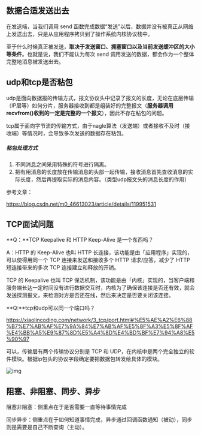 ## 数据合适发送出去

在发送端，当我们调用 send 函数完成数据“发送”以后，数据并没有被真正从网络上发送出去，只是从应用程序拷贝到了操作系统内核协议栈中。

至于什么时候真正被发送，**取决于发送窗口、拥塞窗口以及当前发送缓冲区的大小等条件**。也就是说，我们不能认为每次 send 调用发送的数据，都会作为一个整体完整地消息被发送出去。



## udp和tcp是否粘包

udp是面向数据报的传输方式，报文协议头中记录了报文的长度，无论在底层传输（IP层等）如何分片，服务器接收到都是组装好的完整报文（**服务器调用recvfrom()收到的一定是完整的一个报文**），因此不存在粘包的问题。

tcp属于面向字节流的传输方式，由于nagle算法（发送端）或者接收不及时（接收端）等情况时，会导致多次发送的数据存在粘包。



##### 粘包处理方式

1. 不同消息之间采用特殊的符号进行隔离。
2. 把有用消息的长度放在传输消息的头部一起传输，接收消息首先查收消息的实际长度，然后再提取实际的消息内容。（类型udp报文头的消息长度的作用）

参考文章：

https://blog.csdn.net/m0_46613023/article/details/119951531



## TCP面试问题

**Q：**TCP Keepalive 和 HTTP Keep-Alive 是一个东西吗？

A：HTTP 的 Keep-Alive 也叫 HTTP 长连接，该功能是由「应用程序」实现的，可以使得用同一个 TCP 连接来发送和接收多个 HTTP 请求/应答，减少了 HTTP 短连接带来的多次 TCP 连接建立和释放的开销。

TCP 的 Keepalive 也叫 TCP 保活机制，该功能是由「内核」实现的，当客户端和服务端长达一定时间没有进行数据交互时，内核为了确保该连接是否还有效，就会发送探测报文，来检测对方是否还在线，然后来决定是否要关闭该连接。



**Q:**tcp和udp可以同一个端口吗？

https://xiaolincoding.com/network/3_tcp/port.html#%E5%AE%A2%E6%88%B7%E7%AB%AF%E7%9A%84%E7%AB%AF%E5%8F%A3%E5%8F%AF%E4%BB%A5%E9%87%8D%E5%A4%8D%E4%BD%BF%E7%94%A8%E5%90%97

可以，传输层有两个传输协议分别是 TCP 和 UDP，在内核中是两个完全独立的软件模块。根据ip包头的协议字段确定要把数据包转发给具体的模块。

![img](https://cdn.xiaolincoding.com/gh/xiaolincoder/network/port/tcp%E5%92%8Cudp%E6%A8%A1%E5%9D%97.jpeg)



## 阻塞、非阻塞、同步、异步

阻塞非阻塞：侧重点在于是否需要一直等待事情完成

同步异步：侧重点在于如何知道事情完成，异步通过回调函数通知（被动），同步则是需要是自己不断查询（主动）。



